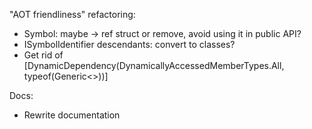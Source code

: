 "AOT friendliness" refactoring:
- Symbol: maybe -> ref struct or remove, avoid using it in public API?
- ISymbolIdentifier descendants: convert to classes?
- Get rid of [DynamicDependency(DynamicallyAccessedMemberTypes.All, typeof(Generic<>))] 

Docs:
- Rewrite documentation
